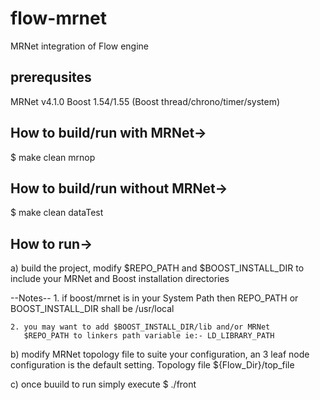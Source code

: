 flow-mrnet
==========
MRNet integration of Flow engine

prerequsites
---------------------------------------
MRNet v4.1.0
Boost 1.54/1.55 (Boost thread/chrono/timer/system)


How to build/run with MRNet->
---------------------------------------
$ make clean mrnop


How to build/run without MRNet->
---------------------------------------
$ make clean dataTest



How to run->
---------------------------------------

a) build the project, modify $REPO_PATH and $BOOST_INSTALL_DIR 
   to include your MRNet and Boost installation directories
    
   --Notes-- 
    1. if boost/mrnet is in your System Path then REPO_PATH or
       BOOST_INSTALL_DIR shall be /usr/local
       
    2. you may want to add $BOOST_INSTALL_DIR/lib and/or MRNet
       $REPO_PATH to linkers path variable ie:- LD_LIBRARY_PATH


b) modify MRNet topology file to suite your configuration, an
   3 leaf node configuration is the default setting. Topology 
   file ${Flow_Dir}/top_file
           
c) once buuild to run simply execute
   $ ./front






